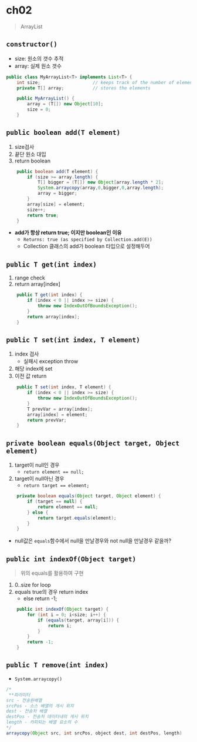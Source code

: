 # ch02
> ArrayList

## `constructor()`
- size: 원소의 갯수 추적
- array: 실제 원소 갯수

```java
public class MyArrayList<T> implements List<T> {
    int size;                    // keeps track of the number of elements
    private T[] array;           // stores the elements

    public MyArrayList() {
        array = (T[]) new Object[10];
        size = 0;
    }
```

## `public boolean add(T element)`
1. size검사
2. 끝단 원소 대입
3. return boolean

```java
    public boolean add(T element) {
        if (size >= array.length) {
            T[] bigger = (T[]) new Object[array.length * 2];
            System.arraycopy(array,0,bigger,0,array.length);
            array = bigger;
        }
        array[size] = element;
        size++;
        return true;
    }
```
- **add가 항상 return true; 이지만 boolean인 이유**
    - `Returns: true (as specified by Collection.add(E))`
    - Collection 클래스의 add가 boolean 타입으로 설정해두어

## `public T get(int index)`
1. range check
2. return array[index]

```java
    public T get(int index) {
        if (index < 0 || index >= size) {
            throw new IndexOutOfBoundsException();
        }
        return array[index];
    }
```

## `public T set(int index, T element)`
1. index 검사
    - 실패시 exception throw
2. 해당 index에 set
3. 이전 값 return
```java
    public T set(int index, T element) {
        if (index < 0 || index >= size) {
            throw new IndexOutOfBoundsException();
        }
        T prevVar = array[index];
        array[index] = element;
        return prevVar;
    }
```
## `private boolean equals(Object target, Object element)`
1. target이 null인 경우
    - `return element == null;`
2. target이 null아닌 경우
    - `return target == element;`

```java
    private boolean equals(Object target, Object element) {
        if (target == null) {
            return element == null;
        } else {
            return target.equals(element);
        }
    }
```

- null값은 `equals`함수에서 null을 만날경우와 not null을 만날경우 같을까?


## `public int indexOf(Object target)`
> 위의 equals를 활용하여 구현
1. 0..size for loop
2. equals true의 경우 return index
    - else return -1;

```java
    public int indexOf(Object target) {
        for (int i = 0; i<size; i++) {
            if (equals(target, array[i])) {
                return i;
            }
        }
        return -1;
    }
```

## `public T remove(int index)`

- `System.arraycopy()`
```java
/*
 **파라미터
src - 전송원배열
srcPos - 소스 배열의 개시 위치
dest - 전송처 배열
destPos - 전송처 데이터내의 게시 위치 
length - 카피되는 배열 요소의 수
*/
arraycopy(Object src, int srcPos, object dest, int destPos, length)
```


```java

```